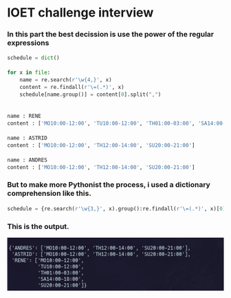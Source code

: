 IOET challenge interview
=======


### In this part the best decission is use the power of the regular expressions

```python
schedule = dict()
    
for x in file:
    name = re.search(r'\w{4,}', x)
    content = re.findall(r'\=(.*)', x)
    schedule[name.group()] = content[0].split(",")


name : RENE
content : ['MO10:00-12:00', 'TU10:00-12:00', 'TH01:00-03:00', 'SA14:00-18:00', 'SU20:00-21:00']

name : ASTRID
content : ['MO10:00-12:00', 'TH12:00-14:00', 'SU20:00-21:00']

name : ANDRES
content : ['MO10:00-12:00', 'TH12:00-14:00', 'SU20:00-21:00']

```


### But to make more Pythonist the process, i used a dictionary comprehension like this.
```python
schedule = {re.search(r'\w{3,}', x).group():re.findall(r'\=(.*)', x)[0].split(",") for x in file }
```


### This is the output.
<img src=".github/schedule.png" />